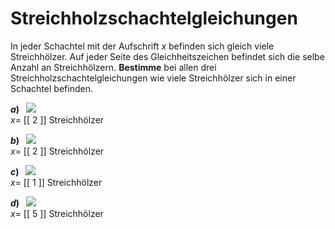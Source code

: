 <!--
version:  0.0.1
language: de


@style
main > *:not(:last-child) {
  margin-bottom: 3rem;
}

input {
    text-align: center;
}

.flex-container {
    display: flex;
    flex-wrap: wrap;
    align-items: stretch;
    gap: 20px;
}

.flex-child {
    flex: 1;
    min-width: 350px;
    margin-right: 20px;
}

@media (max-width: 400px) {
    .flex-child {
        flex: 100%;
        margin-right: 0;
    }
}
@end

formula: \carry   \textcolor{red}{\scriptsize #1}
formula: \digit   \rlap{\carry{#1}}\phantom{#2}#2
formula: \permil  \text{‰}

import: https://raw.githubusercontent.com/LiaTemplates/Tikz-Jax/main/README.md

script: https://cdn.jsdelivr.net/gh/LiaTemplates/Tikz-Jax@main/dist/index.js


tags: Äquivalenzumformung, sehr leicht, sehr niedrig, Bestimmen

comment: Löse Streichholzschachtelgleichungen.

author: Martin Lommatzsch

-->




# Streichholzschachtelgleichungen


In jeder Schachtel mit der Aufschrift $x$ befinden sich gleich viele Streichhölzer. Auf jeder Seite des Gleichheitszeichen befindet sich die selbe Anzahl an Streichhölzern. **Bestimme** bei allen drei Streichholzschachtelgleichungen wie viele Streichhölzer sich in einer Schachtel befinden.

<!-- style="width:600px" -->
__$a)\;\;$__ ![](https://liascript.github.io/course/?https://raw.githubusercontent.com/MINT-the-GAP/Aufgabensammlung/refs/heads/main/Repetitorium/Kap2/streichholz1e.png)  
$x=$ [[  2  ]] Streichhölzer

<!-- style="width:600px" -->
__$b)\;\;$__ ![](https://liascript.github.io/course/?https://raw.githubusercontent.com/MINT-the-GAP/Aufgabensammlung/refs/heads/main/Repetitorium/Kap2/streichholz1f.png)  
$x=$ [[  2  ]] Streichhölzer

<!-- style="width:600px" -->
__$c)\;\;$__ ![](https://liascript.github.io/course/?https://raw.githubusercontent.com/MINT-the-GAP/Aufgabensammlung/refs/heads/main/Repetitorium/Kap2/streichholz1g.png)  
$x=$ [[  1  ]] Streichhölzer

<!-- style="width:600px" -->
__$d)\;\;$__ ![](https://liascript.github.io/course/?https://raw.githubusercontent.com/MINT-the-GAP/Aufgabensammlung/refs/heads/main/Repetitorium/Kap2/streichholz1h.png)  
$x=$ [[  5  ]] Streichhölzer












